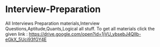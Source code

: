 # Interview-Preparation
All Interviews Preparation materials,Interview Questions,Aptitude,Quants,Logical all stuff.
To get all materials click the given link : https://drive.google.com/open?id=1jVU_ybsebJ4QlIb-eGkX_5Uci93fGY4E
